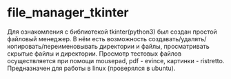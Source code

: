 # file_manager_tkinter

Для ознакомления с библиотекой tkinter(python3) был создан простой файловый менеджер. 
В нём есть возможность создавать/удалять/копировать/переименовывать директории и файлы, просматривать скрытые файлы и директории.
Просмотр тестовых файлов осуществляется при помощи mousepad, pdf - evince, картинки - ristretto.
Предназначен для работы в linux (проверялся в ubuntu).
